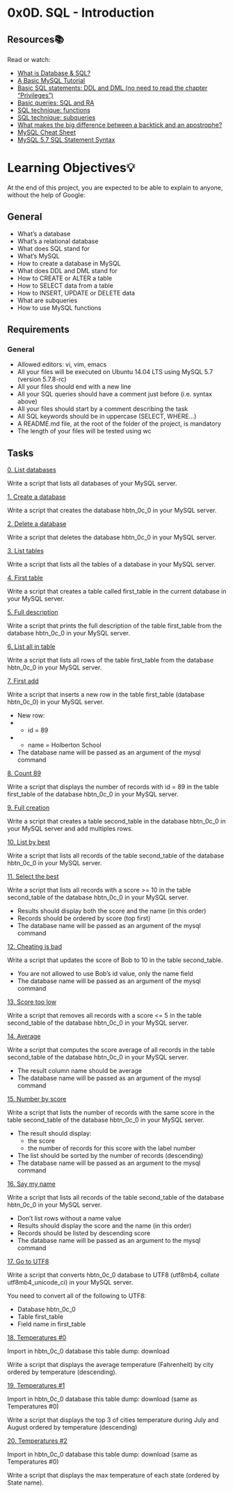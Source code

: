 # 0x0D. SQL - Introduction

## Resources:books:

Read or watch:

* [What is Database & SQL?](https://www.youtube.com/watch?v=FR4QIeZaPeM)
* [A Basic MySQL Tutorial](https://www.digitalocean.com/community/tutorials/a-basic-mysql-tutorial)
* [Basic SQL statements: DDL and DML (no need to read the chapter “Privileges”)](https://web.csulb.edu/colleges/coe/cecs/dbdesign/dbdesign.php?page=sql/ddldml.php)
* [Basic queries: SQL and RA](https://web.csulb.edu/colleges/coe/cecs/dbdesign/dbdesign.php?page=sql/queries.php)
* [SQL technique: functions](https://web.csulb.edu/colleges/coe/cecs/dbdesign/dbdesign.php?page=sql/functions.php)
* [SQL technique: subqueries](https://web.csulb.edu/colleges/coe/cecs/dbdesign/dbdesign.php?page=sql/subqueries.php)
* [What makes the big difference between a backtick and an apostrophe?](https://stackoverflow.com/questions/29402361/what-makes-the-big-difference-between-a-backtick-and-an-apostrophe/29402458)
* [MySQL Cheat Sheet](https://intellipaat.com/mediaFiles/2019/02/SQL-Commands-Cheat-Sheet.pdf)
* [MySQL 5.7 SQL Statement Syntax](https://dev.mysql.com/doc/refman/5.7/en/sql-statements.html)

# Learning Objectives:bulb:

At the end of this project, you are expected to be able to explain to anyone, without the help of Google:

## General
* What’s a database
* What’s a relational database
* What does SQL stand for
* What’s MySQL
* How to create a database in MySQL
* What does DDL and DML stand for
* How to CREATE or ALTER a table
* How to SELECT data from a table
* How to INSERT, UPDATE or DELETE data
* What are subqueries
* How to use MySQL functions

## Requirements

### General
* Allowed editors: vi, vim, emacs
* All your files will be executed on Ubuntu 14.04 LTS using MySQL 5.7 (version 5.7.8-rc)
* All your files should end with a new line
* All your SQL queries should have a comment just before (i.e. syntax above)
* All your files should start by a comment describing the task
* All SQL keywords should be in uppercase (SELECT, WHERE…)
* A README.md file, at the root of the folder of the project, is mandatory
* The length of your files will be tested using wc

## Tasks

[0. List databases](https://github.com/erikaosgue/holbertonschool-higher_level_programming/blob/master/0x0D-SQL_introduction/0-list_databases.sql)

Write a script that lists all databases of your MySQL server.

[1. Create a database](https://github.com/erikaosgue/holbertonschool-higher_level_programming/blob/master/0x0D-SQL_introduction/1-create_database_if_missing.sql)

Write a script that creates the database hbtn_0c_0 in your MySQL server.

[2. Delete a database](https://github.com/erikaosgue/holbertonschool-higher_level_programming/blob/master/0x0D-SQL_introduction/2-remove_database.sql)

Write a script that deletes the database hbtn_0c_0 in your MySQL server.

[3. List tables](https://github.com/erikaosgue/holbertonschool-higher_level_programming/blob/master/0x0D-SQL_introduction/3-list_tables.sql)

Write a script that lists all the tables of a database in your MySQL server.

[4. First table](https://github.com/erikaosgue/holbertonschool-higher_level_programming/blob/master/0x0D-SQL_introduction/4-first_table.sql)

Write a script that creates a table called first_table in the current database in your MySQL server.

[5. Full description](https://github.com/erikaosgue/holbertonschool-higher_level_programming/blob/master/0x0D-SQL_introduction/5-full_table.sql)

Write a script that prints the full description of the table first_table from the database hbtn_0c_0 in your MySQL server.

[6. List all in table](https://github.com/erikaosgue/holbertonschool-higher_level_programming/blob/master/0x0D-SQL_introduction/6-list_values.sql)

Write a script that lists all rows of the table first_table from the database hbtn_0c_0 in your MySQL server.

[7. First add](https://github.com/erikaosgue/holbertonschool-higher_level_programming/blob/master/0x0D-SQL_introduction/7-insert_value.sql)

Write a script that inserts a new row in the table first_table (database hbtn_0c_0) in your MySQL server.

* New row:
* * id = 89
* * name = Holberton School
* The database name will be passed as an argument of the mysql command

[8. Count 89](https://github.com/erikaosgue/holbertonschool-higher_level_programming/blob/master/0x0D-SQL_introduction/8-count_89.sql)

Write a script that displays the number of records with id = 89 in the table first_table of the database hbtn_0c_0 in your MySQL server.

[9. Full creation](https://github.com/erikaosgue/holbertonschool-higher_level_programming/blob/master/0x0D-SQL_introduction/9-full_creation.sql)

Write a script that creates a table second_table in the database hbtn_0c_0 in your MySQL server and add multiples rows.

[10. List by best](https://github.com/erikaosgue/holbertonschool-higher_level_programming/blob/master/0x0D-SQL_introduction/10-top_score.sql)

Write a script that lists all records of the table second_table of the database hbtn_0c_0 in your MySQL server.

[11. Select the best](https://github.com/erikaosgue/holbertonschool-higher_level_programming/blob/master/0x0D-SQL_introduction/11-best_score.sql)

Write a script that lists all records with a score >= 10 in the table second_table of the database hbtn_0c_0 in your MySQL server.

* Results should display both the score and the name (in this order)
* Records should be ordered by score (top first)
* The database name will be passed as an argument of the mysql command

[12. Cheating is bad](https://github.com/erikaosgue/holbertonschool-higher_level_programming/blob/master/0x0D-SQL_introduction/12-no_cheating.sql)

Write a script that updates the score of Bob to 10 in the table second_table.
* You are not allowed to use Bob’s id value, only the name field
* The database name will be passed as an argument of the mysql command

[13. Score too low](https://github.com/erikaosgue/holbertonschool-higher_level_programming/blob/master/0x0D-SQL_introduction/13-change_class.sql)

Write a script that removes all records with a score <= 5 in the table second_table of the database hbtn_0c_0 in your MySQL server.

[14. Average](https://github.com/erikaosgue/holbertonschool-higher_level_programming/blob/master/0x0D-SQL_introduction/14-average.sql)

Write a script that computes the score average of all records in the table second_table of the database hbtn_0c_0 in your MySQL server.

* The result column name should be average
* The database name will be passed as an argument of the mysql command

[15. Number by score](https://github.com/erikaosgue/holbertonschool-higher_level_programming/blob/master/0x0D-SQL_introduction/15-groups.sql)

Write a script that lists the number of records with the same score in the table second_table of the database hbtn_0c_0 in your MySQL server.

* The result should display:
    * the score
    * the number of records for this score with the label number
* The list should be sorted by the number of records (descending)
* The database name will be passed as an argument to the mysql command

[16. Say my name](https://github.com/erikaosgue/holbertonschool-higher_level_programming/blob/master/0x0D-SQL_introduction/16-no_link.sql)

Write a script that lists all records of the table second_table of the database hbtn_0c_0 in your MySQL server.

* Don’t list rows without a name value
* Results should display the score and the name (in this order)
* Records should be listed by descending score
* The database name will be passed as an argument to the mysql command

[17. Go to UTF8](https://github.com/erikaosgue/holbertonschool-higher_level_programming/blob/master/0x0D-SQL_introduction/100-move_to_utf8.sql)

Write a script that converts hbtn_0c_0 database to UTF8 (utf8mb4, collate utf8mb4_unicode_ci) in your MySQL server.

You need to convert all of the following to UTF8:

* Database hbtn_0c_0
* Table first_table
* Field name in first_table

[18. Temperatures #0](https://github.com/erikaosgue/holbertonschool-higher_level_programming/blob/master/0x0D-SQL_introduction/101-avg_temperatures.sql)

Import in hbtn_0c_0 database this table dump: download

Write a script that displays the average temperature (Fahrenheit) by city ordered by temperature (descending).

[19. Temperatures #1](https://github.com/erikaosgue/holbertonschool-higher_level_programming/blob/master/0x0D-SQL_introduction/102-top_city.sql)

Import in hbtn_0c_0 database this table dump: download (same as Temperatures #0)

Write a script that displays the top 3 of cities temperature during July and August ordered by temperature (descending)

[20. Temperatures #2](https://github.com/erikaosgue/holbertonschool-higher_level_programming/blob/master/0x0D-SQL_introduction/103-max_state.sql)

Import in hbtn_0c_0 database this table dump: download (same as Temperatures #0)

Write a script that displays the max temperature of each state (ordered by State name).







